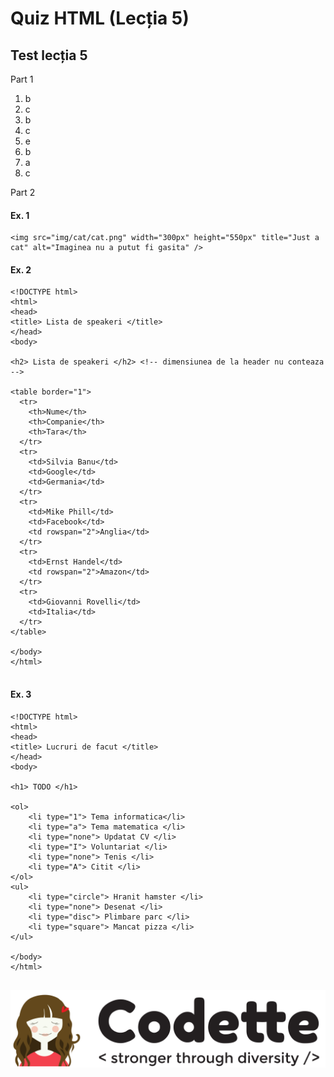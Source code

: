 # Quiz HTML \(Lecția 5\)

## Test lecția 5

Part 1

1. b
2. c
3. b
4. c
5. e
6. b
7. a
8. c

Part 2

#### Ex. 1

```markup
<img src="img/cat/cat.png" width="300px" height="550px" title="Just a cat" alt="Imaginea nu a putut fi gasita" />
```

#### Ex. 2

```markup
<!DOCTYPE html>
<html>
<head>
<title> Lista de speakeri </title>
</head>
<body>

<h2> Lista de speakeri </h2> <!-- dimensiunea de la header nu conteaza -->

<table border="1">
  <tr>
    <th>Nume</th>
    <th>Companie</th>
    <th>Tara</th>
  </tr>
  <tr>
    <td>Silvia Banu</td>
    <td>Google</td>
    <td>Germania</td>
  </tr>
  <tr>
    <td>Mike Phill</td>
    <td>Facebook</td>
    <td rowspan="2">Anglia</td>
  </tr>
  <tr>
    <td>Ernst Handel</td>
    <td rowspan="2">Amazon</td>
  </tr>
  <tr>
    <td>Giovanni Rovelli</td>
    <td>Italia</td>
  </tr>
</table>

</body>
</html>


```

#### Ex. 3

```markup
<!DOCTYPE html>
<html>
<head>
<title> Lucruri de facut </title>
</head>
<body>

<h1> TODO </h1>

<ol>
	<li type="1"> Tema informatica</li>
	<li type="a"> Tema matematica </li>
	<li type="none"> Updatat CV </li>
	<li type="I"> Voluntariat </li>
	<li type="none"> Tenis </li>
	<li type="A"> Citit </li>
</ol>
<ul>
	<li type="circle"> Hranit hamster </li>
	<li type="none"> Desenat </li>
	<li type="disc"> Plimbare parc </li>
	<li type="square"> Mancat pizza </li>
</ul>

</body>
</html>


```

![](../.gitbook/assets/copy-of-logo-techtor-05.png)

